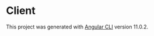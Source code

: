 # Client

This project was generated with [Angular CLI](https://github.com/angular/angular-cli) version 11.0.2.


